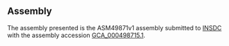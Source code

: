 

Assembly
--------

The assembly presented is the ASM49871v1 assembly submitted to
[INSDC](http://www.insdc.org) with the assembly accession
[GCA\_000498715.1](http://www.ebi.ac.uk/ena/data/view/GCA_000498715.1).
